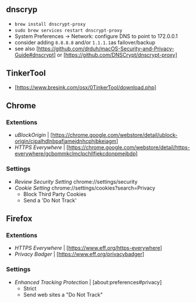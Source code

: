 
## dnscryp
* `brew install dnscrypt-proxy`
* `sudo brew services restart dnscrypt-proxy`
* System Preferences -> Network: configure DNS to point to 172.0.0.1
* consider adding `8.8.8.8` and/or `1.1.1.1`as failover/backup
* see also [https://github.com/drduh/macOS-Security-and-Privacy-Guide#dnscrypt] or [https://github.com/DNSCrypt/dnscrypt-proxy]


## TinkerTool
* [https://www.bresink.com/osx/0TinkerTool/download.php]

## Chrome
### Extentions
* _uBlockOrigin_ | [https://chrome.google.com/webstore/detail/ublock-origin/cjpalhdlnbpafiamejdnhcphjbkeiagm]
* _HTTPS Everywhere_ | [https://chrome.google.com/webstore/detail/https-everywhere/gcbommkclmclpchllfjekcdonpmejbdp]

### Settings

* _Review Security Setting_ chrome://settings/security
* _Cookie Setting_ chrome://settings/cookies?search=Privacy
	* Block Third Party Cookies
	* Send a 'Do Not Track'

## Firefox

### Extentions
* _HTTPS Everywhere_ | [https://www.eff.org/https-everywhere]
* _Privacy Badger_ | [https://www.eff.org/privacybadger]

### Settings
* _Enhanced Tracking Protection_ | [about:preferences#privacy]
	* Strict
	* Send web sites a "Do Not Track" 
